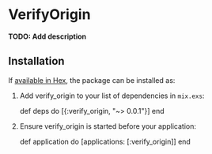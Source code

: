 # VerifyOrigin

**TODO: Add description**

## Installation

If [available in Hex](https://hex.pm/docs/publish), the package can be installed as:

  1. Add verify_origin to your list of dependencies in `mix.exs`:

        def deps do
          [{:verify_origin, "~> 0.0.1"}]
        end

  2. Ensure verify_origin is started before your application:

        def application do
          [applications: [:verify_origin]]
        end

